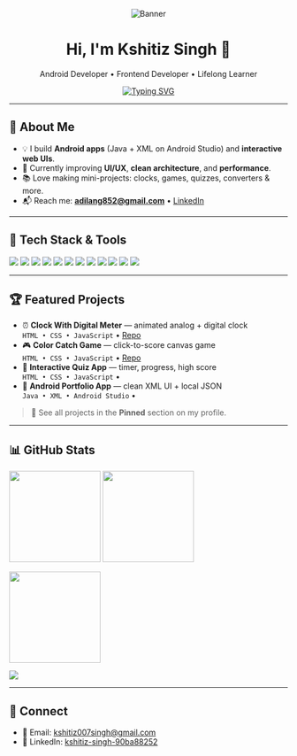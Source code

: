 <!-- Profile Header -->
<p align="center">
  <img src="<your_banner_image_or_delete_this_line>" alt="Banner" />
</p>

<h1 align="center">Hi, I'm Kshitiz Singh 👋</h1>
<p align="center">
  Android Developer • Frontend Developer • Lifelong Learner
</p>

<!-- Typing animation -->
<p align="center">
  <a href="https://git.io/typing-svg">
    <img src="https://readme-typing-svg.herokuapp.com?size=24&duration=3000&pause=600&center=true&vCenter=true&width=900&lines=Android+Developer+(Java+%2B+XML);Frontend+Developer+(HTML+%2F+CSS+%2F+JS);I+love+building+clean%2C+interactive+UIs" alt="Typing SVG" />
  </a>
</p>

---

## 🚀 About Me
- 💡 I build **Android apps** (Java + XML on Android Studio) and **interactive web UIs**.
- 🎯 Currently improving **UI/UX**, **clean architecture**, and **performance**.
- 📚 Love making mini-projects: clocks, games, quizzes, converters & more.
- 📬 Reach me: **adilang852@gmail.com** • 
  <a href="https://www.linkedin.com/in/kshitiz-singh-90ba88252">LinkedIn</a>

---

## 🧰 Tech Stack & Tools
<!-- Badges from shields.io -->
<p>
  <!-- Android -->
  <img src="https://img.shields.io/badge/Android-3DDC84?style=for-the-badge&logo=android&logoColor=white" />
  <img src="https://img.shields.io/badge/Java-ED8B00?style=for-the-badge&logo=openjdk&logoColor=white" />
  <img src="https://img.shields.io/badge/Android%20Studio-3DDC84?style=for-the-badge&logo=android-studio&logoColor=white" />
  <img src="https://img.shields.io/badge/XML-555?style=for-the-badge&logo=w3c&logoColor=white" />
  <!-- Frontend -->
  <img src="https://img.shields.io/badge/HTML5-E34F26?style=for-the-badge&logo=html5&logoColor=white" />
  <img src="https://img.shields.io/badge/CSS3-1572B6?style=for-the-badge&logo=css3&logoColor=white" />
  <img src="https://img.shields.io/badge/JavaScript-F7DF1E?style=for-the-badge&logo=javascript&logoColor=black" />
  <!-- Tools -->
  <img src="https://img.shields.io/badge/Git-F05032?style=for-the-badge&logo=git&logoColor=white" />
  <img src="https://img.shields.io/badge/GitHub-181717?style=for-the-badge&logo=github&logoColor=white" />
  <img src="https://img.shields.io/badge/VS%20Code-007ACC?style=for-the-badge&logo=visual-studio-code&logoColor=white" />
  <img src="https://img.shields.io/badge/Firebase-FFCA28?style=for-the-badge&logo=firebase&logoColor=black" />
  <img src="https://img.shields.io/badge/Figma-000?style=for-the-badge&logo=figma&logoColor=white" />
</p>

---

## 🏆 Featured Projects
- ⏰ **Clock With Digital Meter** — animated analog + digital clock  
  `HTML • CSS • JavaScript` • [Repo](https://github.com/KSHITIZSAMA/Clock-With-Digital-Meter)
- 🎮 **Color Catch Game** — click-to-score canvas game  
  `HTML • CSS • JavaScript` • [Repo](https://github.com/KSHITIZSAMA/Color-Catch-Game)
- 🧠 **Interactive Quiz App** — timer, progress, high score  
  `HTML • CSS • JavaScript` • <link your repo>
- 📱 **Android Portfolio App** — clean XML UI + local JSON  
  `Java • XML • Android Studio` • <link your repo>

> 🔗 See all projects in the **Pinned** section on my profile.

---

## 📊 GitHub Stats
<p>
  <img height="165" src="https://github-readme-stats.vercel.app/api?username=KSHITIZSAMA&show_icons=true&theme=radical" />
  <img height="165" src="https://github-readme-streak-stats.herokuapp.com?user=KSHITIZSAMA&theme=radical" />
</p>

<p>
  <img height="165" src="https://github-readme-stats.vercel.app/api/top-langs/?username=KSHITIZSAMA&layout=compact&theme=radical" />
</p>

<!-- Activity graph (optional) -->
<p>
  <img src="https://github-readme-activity-graph.vercel.app/graph?username=KSHITIZSAMA&theme=react-dark&hide_border=true&area=true" />
</p>

---

## 🤝 Connect
- 📧 Email: <a href="mailto:kshitiz007singh@gmail.com">kshitiz007singh@gmail.com</a>  
- 💼 LinkedIn: <a href="https://www.linkedin.com/in/kshitiz-singh-90ba88252">kshitiz-singh-90ba88252</a>
